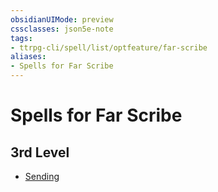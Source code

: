 ```yaml
---
obsidianUIMode: preview
cssclasses: json5e-note
tags:
- ttrpg-cli/spell/list/optfeature/far-scribe
aliases:
- Spells for Far Scribe
---
```

# Spells for Far Scribe

## 3rd Level

- [Sending](/3-Mechanics/CLI/Compendium/spells/sending.md "PHB")
